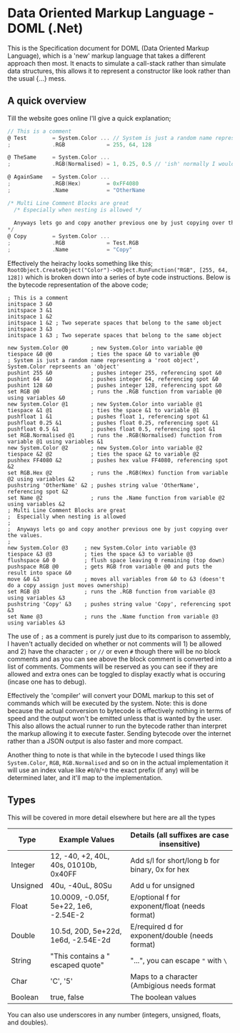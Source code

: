 # Data Oriented Markup Language - DOML (.Net)
This is the Specification document for DOML (Data Oriented Markup Language), which is a 'new' markup language that takes a different approach then most. It enacts to simulate a call-stack rather than simulate data structures, this allows it to represent a constructor like look rather than the usual {...} mess.

## A quick overview
Till the website goes online I'll give a quick explanation;
```C
// This is a comment
@ Test        = System.Color ... // System is just a random name represents a 'root object', System.Color represents a 'object'
;             .RGB             = 255, 64, 128

@ TheSame     = System.Color ...
;             .RGB(Normalised) = 1, 0.25, 0.5 // 'ish' normally I would round down not up but eh

@ AgainSame   = System.Color ...
;             .RGB(Hex)        = 0xFF4080
;             .Name            = "OtherName

/* Multi Line Comment Blocks are great
  /* Especially when nesting is allowed */
  
  Anyways lets go and copy another previous one by just copying over the values.
*/
@ Copy        = System.Color ...
;             .RGB             = Test.RGB
;             .Name            = "Copy"
```

Effectively the heirachy looks something like this;
`RootObject.CreateObject("Color")->Object.RunFunction("RGB", [255, 64, 128])` which is broken down into a series of byte code instructions.  Below is the bytecode representation of the above code;
```assembly
; This is a comment
initspace 3 &0
initspace 3 &1
initspace 1 &2
initspace 1 &2 ; Two seperate spaces that belong to the same object
initspace 3 &3 
initspace 1 &3 ; Two seperate spaces that belong to the same object

new System.Color @0       ; new System.Color into variable @0
tiespace &0 @0            ; ties the space &0 to variable @0
; System is just a random name representing a 'root object', System.Color reprseents an 'object'
pushint 255 &0            ; pushes integer 255, referencing spot &0
pushint 64  &0            ; pushes integer 64, referencing spot &0
pushint 128 &0            ; pushes integer 128, referencing spot &0
set RGB @0                ; runs the .RGB function from variable @0 using variables &0
new System.Color @1       ; new System.Color into variable @1
tiespace &1 @1            ; ties the space &1 to variable @1
pushfloat 1 &1            ; pushes float 1, referencing spot &1
pushfloat 0.25 &1         ; pushes float 0.25, referencing spot &1
pushfloat 0.5 &1          ; pushes float 0.5, referencing spot &1
set RGB.Normalised @1     ; runs the .RGB(Normalised) function from variable @1 using variables &1
new System.Color @2       ; new System.Color into variable @2
tiespace &2 @2            ; ties the space &2 to variable @2
pushhex FF4080 &2         ; pushes hex value FF4080, referencing spot &2
set RGB.Hex @2            ; runs the .RGB(Hex) function from variable @2 using variables &2
pushstring 'OtherName' &2 ; pushes string value 'OtherName', referencing spot &2
set Name @2               ; runs the .Name function from variable @2 using variables &2
; Multi Line Comment Blocks are great
;  Especially when nesting is allowed
;
;  Anyways lets go and copy another previous one by just copying over the values.
;
new System.Color @3     ; new System.Color into variable @3
tiespace &3 @3          ; ties the space &3 to variable @3
flushspace &0 0         ; flush space leaving 0 remaining (top down)
pushspace RGB @0        ; gets RGB from variable @0 and puts the result into space &0
move &0 &3              ; moves all variables from &0 to &3 (doesn't do a copy assign just moves ownership)
set RGB @3              ; runs the .RGB function from variable @3 using variables &3
pushstring 'Copy' &3    ; pushes string value 'Copy', referencing spot &3
set Name @3             ; runs the .Name function from variable @3 using variables &3
```
The use of `;` as a comment is purely just due to its comparison to assembly, I haven't actually decided on whether or not comments will 1) be allowed and 2) have the character `;` or `//` or even `#` though there will be no block comments and as you can see above the block comment is converted into a list of comments.  Comments will be reserved as you can see if they are allowed and extra ones can be toggled to display exactly what is occuring (incase one has to debug).

Effectively the 'compiler' will convert your DOML markup to this set of commands which will be executed by the system.  Note: this is done because the actual conversion to bytecode is effectively nothing in terms of speed and the output won't be emitted unless that is wanted by the user.  This also allows the actual runner to run the bytecode rather than interpret the markup allowing it to execute faster.  Sending bytecode over the internet rather than a JSON output is also faster and more compact.

Another thing to note is that while in the bytecode I used things like `System.Color`, `RGB`, `RGB.Normalised` and so on in the actual implementation it will use an index value like `#0`/`0`/`*0` the exact prefix (if any) will be determined later, and it'll map to the implementation.

## Types
This will be covered in more detail elsewhere but here are all the types

| Type          | Example Values                        | Details (all suffixes are case insensitive)        |
| ------------- | ------------------------------------- | -------------------------------------------------- |
| Integer       | 12, -40, +2, 40L, 40s, 01010b, 0x40FF | Add s/l for short/long  b for binary, 0x for hex   |
| Unsigned      | 40u, -40uL, 80Su                      | Add u for unsigned                                 |
| Float         | 10.0009, -0.05f, 5e+22, 1e6, -2.54E-2 | E/optional f for exponent/float (needs format)     |
| Double        | 10.5d, 20D, 5e+22d, 1e6d, -2.54E-2d   | E/required d for exponent/double (needs format)    |
| String        | "This contains a \" escaped quote"    | "...", you can escape `"` with `\`                 |
| Char          | 'C', '5'                              | Maps to a character (Ambigious needs format        |
| Boolean       | true, false                           | The boolean values                                 |
You can also use underscores in any number (integers, unsigned, floats, and doubles).
